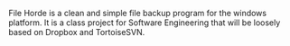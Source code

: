 File Horde is a clean and simple file backup program for the windows platform. It is a class project for Software Engineering that will be loosely based on Dropbox and TortoiseSVN.